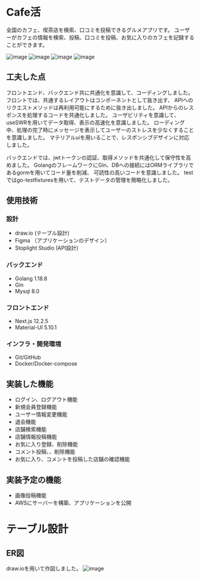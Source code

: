 # Cafe活

全国のカフェ、喫茶店を検索、口コミを投稿できるグルメアプリです。
ユーザーがカフェの情報を検索、投稿、口コミを投稿、お気に入りのカフェを記録することができます。

![image](https://user-images.githubusercontent.com/108785532/207331736-1757371f-d915-498b-926c-bfeec2c41561.png)
![image](https://user-images.githubusercontent.com/108785532/207332029-7f266bb4-cdbc-4c6d-96c2-863decd3eb1d.png)
![image](https://user-images.githubusercontent.com/108785532/207333031-28a5ae54-e027-4f37-8fc9-2c103f1908b3.png)
![image](https://user-images.githubusercontent.com/108785532/207332550-d24f7395-ab10-4c1f-9b99-e33bf3d9551f.png)



## 工夫した点
フロントエンド、バックエンド共に共通化を意識して、コーディングしました。
フロントでは、共通するレイアウトはコンポーネントとして抜き出す、
APIへのリクエストメソッドは再利用可能にするために抜き出しました。
APIからのレスポンスを処理するコードを共通化しました。
ユーザビリティを意識して、useSWRを用いてデータ取得、表示の高速化を意識しました。
ローディング中、処理の完了時にメッセージを表示してユーザーのストレスを少なくすることを意識しました。
マテリアルuiを用いることで、レスポンシブデザインに対応しました。

バックエンドでは、jwtトークンの認証、取得メソッドを共通化して保守性を高めました。
GolangのフレームワークにGin、DBへの接続にはORMライブラリであるgormを用いてコード量を削減、
可読性の高いコードを意識しました。
testではgo-testfixturesを用いて、テストデータの管理を簡略化しました。

## 使用技術
### 設計
* draw.io (テーブル設計)
* Figma （アプリケーションのデザイン）
* Stoplight Studio (API設計)

### バックエンド
* Golang 1.18.8
* Gin
* Mysql 8.0

### フロントエンド
* Next.js 12.2.5
* Material-UI 5.10.1

### インフラ・開発環境
* Git/GitHub
* Docker/Docker-compose

## 実装した機能
* ログイン、ログアウト機能
* 新規会員登録機能
* ユーザー情報変更機能
* 退会機能
* 店舗検索機能
* 店舗情報投稿機能
* お気に入り登録、削除機能
* コメント投稿、、削除機能
* お気に入り、コメントを投稿した店舗の確認機能

## 実装予定の機能
* 画像投稿機能
* AWSにサーバーを構築、アプリケーションを公開

# テーブル設計

## ER図
draw.ioを用いて作図しました。
![image](https://user-images.githubusercontent.com/108785532/207324167-c656185c-aa14-4fe4-b069-aefa931deb97.png)



